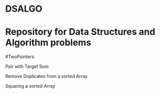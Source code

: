# DSALGO
# Repository for Data Structures and Algorithm problems

#TwoPointers

Pair with Target Sum

Remove Duplicates from a sorted Array

Squaring a sorted Array

